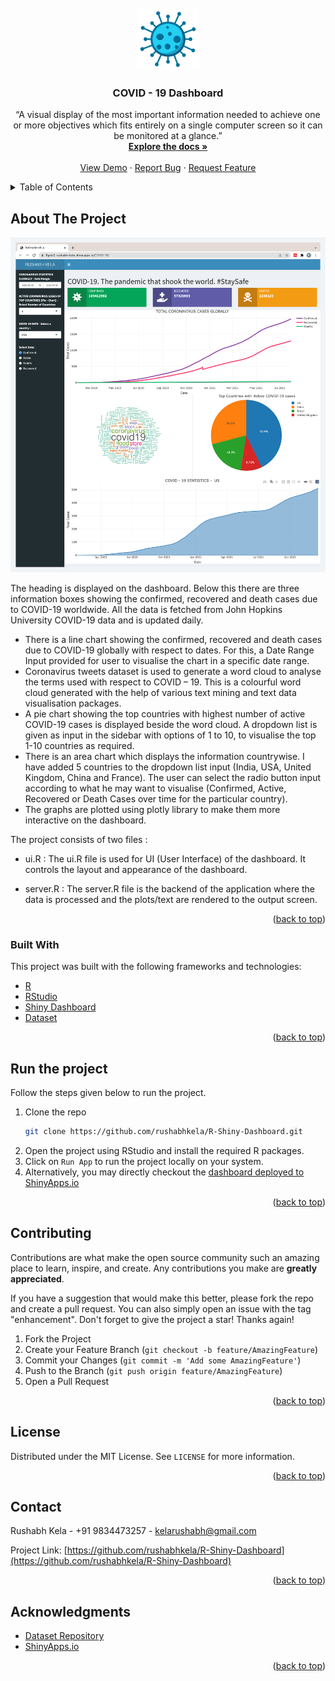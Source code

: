 <div id="top"></div>

<br />
<div align="center">
  <a href="https://github.com/rushabhkela/R-Shiny-Dashboard">
    <img src="images/logo.png" alt="Logo" width="100">
  </a>

  <h3 align="center">COVID - 19 Dashboard</h3>

  
  <p align="center">
     “A visual display of the most important information needed to achieve
one or more objectives which fits entirely on a single computer screen so
it can be monitored at a glance.”
    <br />
    <a href="https://github.com/rushabhkela/R-Shiny-Dashboard"><strong>Explore the docs »</strong></a>
    <br />
    <br />
    <a href="https://8gxlv2-rushabh-kela.shinyapps.io/COVID-19/">View Demo</a>
    ·
    <a href="https://github.com/rushabhkela/R-Shiny-Dashboard/issues">Report Bug</a>
    ·
    <a href="https://github.com/rushabhkela/R-Shiny-Dashboard/pulls">Request Feature</a>
  </p>
</div>



<!-- TABLE OF CONTENTS -->
<details>
  <summary>Table of Contents</summary>
  <ol>
    <li>
      <a href="#about-the-project">About The Project</a>
      <ul>
        <li><a href="#built-with">Built With</a></li>
      </ul>
    </li>
    <li>
      <a href="#run-the-project">Run the project</a>
    </li>
    <li><a href="#contributing">Contributing</a></li>
    <li><a href="#license">License</a></li>
    <li><a href="#contact">Contact</a></li>
    <li><a href="#acknowledgments">Acknowledgments</a></li>
  </ol>
</details>



<!-- ABOUT THE PROJECT -->
## About The Project

<img src="images/land.png" alt="land">

The heading is displayed on the dashboard. Below this there are three
information boxes showing the confirmed, recovered and death cases due to
COVID-19 worldwide.
All the data is fetched from John Hopkins University COVID-19 data and is
updated daily.
* There is a line chart showing the confirmed, recovered and death cases
due to COVID-19 globally with respect to dates. For this, a Date Range
Input provided for user to visualise the chart in a specific date range.
* Coronavirus tweets dataset is used to generate a word cloud to analyse
the terms used with respect to COVID – 19. This is a colourful word
cloud generated with the help of various text mining and text data
visualisation packages.
* A pie chart showing the top countries with highest number of active
COVID-19 cases is displayed beside the word cloud. A dropdown list is
given as input in the sidebar with options of 1 to 10, to visualise the top
1-10 countries as required.
* There is an area chart which displays the information countrywise. I have
added 5 countries to the dropdown list input (India, USA, United
Kingdom, China and France). The user can select the radio button
input according to what he may want to visualise (Confirmed, Active,
Recovered or Death Cases over time for the particular country).
* The graphs are plotted using plotly library to make them more
interactive on the dashboard.

The project consists of two files : 
- ui.R : The ui.R file is used for UI (User Interface) of the dashboard. It controls
the layout and appearance of the dashboard.

- server.R : The server.R file is the backend of the application where the data is
processed and the plots/text are rendered to the output screen. 


<p align="right">(<a href="#top">back to top</a>)</p>



### Built With

This project was built with the following frameworks and technologies:

* [R](https://nodejs.org/en/)
* [RStudio](https://expressjs.com/)
* [Shiny Dashboard](https://www.mongodb.com/)
* [Dataset](https://getbootstrap.com)


<p align="right">(<a href="#top">back to top</a>)</p>



<!-- GETTING STARTED -->
## Run the project

Follow the steps given below to run the project.

1. Clone the repo
   ```sh
   git clone https://github.com/rushabhkela/R-Shiny-Dashboard.git
   ```
2. Open the project using RStudio and install the required R packages.
3. Click on `Run App` to run the project locally on your system.
4. Alternatively, you may directly checkout the [dashboard deployed to ShinyApps.io](https://8gxlv2-rushabh-kela.shinyapps.io/COVID-19/)

 

<p align="right">(<a href="#top">back to top</a>)</p>


<!-- CONTRIBUTING -->
## Contributing

Contributions are what make the open source community such an amazing place to learn, inspire, and create. Any contributions you make are **greatly appreciated**.

If you have a suggestion that would make this better, please fork the repo and create a pull request. You can also simply open an issue with the tag "enhancement".
Don't forget to give the project a star! Thanks again!

1. Fork the Project
2. Create your Feature Branch (`git checkout -b feature/AmazingFeature`)
3. Commit your Changes (`git commit -m 'Add some AmazingFeature'`)
4. Push to the Branch (`git push origin feature/AmazingFeature`)
5. Open a Pull Request

<p align="right">(<a href="#top">back to top</a>)</p>



<!-- LICENSE -->
## License

Distributed under the MIT License. See `LICENSE` for more information.

<p align="right">(<a href="#top">back to top</a>)</p>



<!-- CONTACT -->
## Contact

Rushabh Kela - +91 9834473257 - kelarushabh@gmail.com

Project Link: [https://github.com/rushabhkela/R-Shiny-Dashboard](https://github.com/rushabhkela/R-Shiny-Dashboard)

<p align="right">(<a href="#top">back to top</a>)</p>



<!-- ACKNOWLEDGMENTS -->
## Acknowledgments

* [Dataset Repository](https://choosealicense.com)
* [ShinyApps.io](https://www.shinyapps.io/)

<p align="right">(<a href="#top">back to top</a>)</p>
